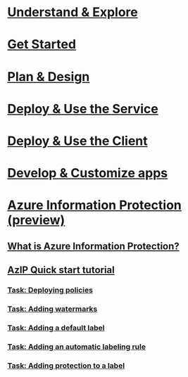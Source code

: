 # [Understand & Explore](/rights-management/understand-explore/azure-rights-management)
# [Get Started](/rights-management/get-started/requirements-azure-rms)
# [Plan & Design](/rights-management/plan-design/deployment-roadmap)
# [Deploy & Use the Service](/rights-management/deploy-use/activate-service)
# [Deploy & Use the Client](/rights-management/rms-client/use-client)
# [Develop & Customize apps](/rights-management/develop/developers-guide)
# [Azure Information Protection (preview)](what-is-information-protection.md)
## [What is Azure Information Protection?](what-is-information-protection.md)
## [AzIP Quick start tutorial](aip-quickstart-tutorial.md)
### [Task: Deploying policies](task-deploy-policies-user-devices.md)
### [Task: Adding watermarks](task-add-watermark-label.md)
### [Task: Adding a default label](task-add-default-label-downgrade-justification.md)
### [Task: Adding an automatic labeling rule](task-add-automatic-labeling-rule.md)
### [Task: Adding protection to a label](task-add-protection-label.md)
